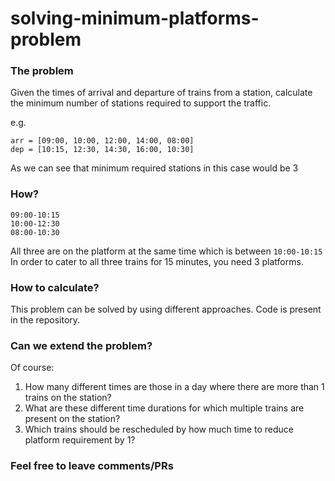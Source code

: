 # solving-minimum-platforms-problem

### The problem

Given the times of arrival and departure of trains from a station, calculate the minimum number of stations required to support the traffic.

e.g.
```
arr = [09:00, 10:00, 12:00, 14:00, 08:00]
dep = [10:15, 12:30, 14:30, 16:00, 10:30]
```
As we can see that minimum required stations in this case would be 3

### How?

```
09:00-10:15
10:00-12:30
08:00-10:30
```
All three are on the platform at the same time which is between ```10:00-10:15```
In order to cater to all three trains for 15 minutes, you need 3 platforms.

### How to calculate?

This problem can be solved by using different approaches. Code is present in the repository.

### Can we extend the problem?
Of course:

1. How many different times are those in a day where there are more than 1 trains on the station?
2. What are these different time durations for which multiple trains are present on the station?
3. Which trains should be rescheduled by how much time to reduce platform requirement by 1?


### Feel free to leave comments/PRs

